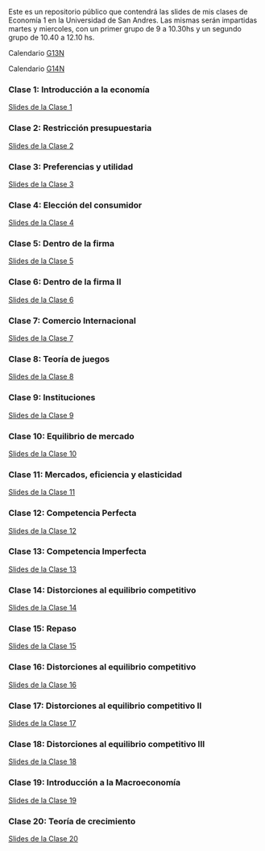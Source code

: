 Este es un repositorio público que contendrá las slides de mis clases de Economía 1 en la Universidad de San Andres. Las mismas serán impartidas martes y miercoles, con un primer grupo de 9 a 10.30hs y un segundo grupo de 10.40 a 12.10 hs.

Calendario [G13N](FR_G13_Calendario%de%clases.docx)

Calendario [G14N](FR_G14_Calendario%de%clases.docx)

### Clase 1: Introducción a la economía

[Slides de la Clase 1](Slides%20Principios%20de%20Economia/1.%20Slides%20clases/Magistral_01_Introduccion_FR.pdf)

### Clase 2: Restricción presupuestaria

[Slides de la Clase 2](Slides%20Principios%20de%20Economia/1.%20Slides%20clases/Magistral_02.pdf)

### Clase 3: Preferencias y utilidad

[Slides de la Clase 3](Slides%20Principios%20de%20Economia/1.%20Slides%20clases/Magistral_03.pdf)

### Clase 4: Elección del consumidor

[Slides de la Clase 4](Slides%20Principios%20de%20Economia/1.%20Slides%20clases/Magistral_04.pdf)

### Clase 5: Dentro de la firma

[Slides de la Clase 5](Slides%20Principios%20de%20Economia/1.%20Slides%20clases/Magistral_05.pdf)

### Clase 6: Dentro de la firma II

[Slides de la Clase 6](Slides%20Principios%20de%20Economia/1.%20Slides%20clases/Magistral_06.pdf)

### Clase 7: Comercio Internacional

[Slides de la Clase 7](Slides%20Principios%20de%20Economia/1.%20Slides%20clases/Magistral_07_Comercio.pdf)

### Clase 8: Teoría de juegos

[Slides de la Clase 8](Slides%20Principios%20de%20Economia/1.%20Slides%20clases/Magistral_08_Juegos.pdf)

### Clase 9: Instituciones

[Slides de la Clase 9](Slides%20Principios%20de%20Economia/1.%20Slides%20clases/Magistral_09_Instituciones.pdf)

### Clase 10: Equilibrio de mercado

[Slides de la Clase 10](Slides%20Principios%20de%20Economia/1.%20Slides%20clases/Magistral_10_equilibrio.pdf)

### Clase 11: Mercados, eficiencia y elasticidad

[Slides de la Clase 11](Slides%20Principios%20de%20Economia/1.%20Slides%20clases/Magistral_11_elasticidad.pdf)

### Clase 12: Competencia Perfecta

[Slides de la Clase 12](Slides%20Principios%20de%20Economia/1.%20Slides%20clases/Magistral_12_competencia.pdf)

### Clase 13: Competencia Imperfecta

[Slides de la Clase 13](Slides%20Principios%20de%20Economia/1.%20Slides%20clases/Magistral_13_moonopolio.pdf)

### Clase 14: Distorciones al equilibrio competitivo

[Slides de la Clase 14](Slides%20Principios%20de%20Economia/1.%20Slides%20clases/Magistral_14_impuestos.pdf)

### Clase 15: Repaso

[Slides de la Clase 15](Slides%20Principios%20de%20Economia/1.%20Slides%20clases/Magistral_15_Repaso.pdf)

### Clase 16: Distorciones al equilibrio competitivo

[Slides de la Clase 16](Slides%20Principios%20de%20Economia/1.%20Slides%20clases/Magistral_16_impuestos.pdf)

### Clase 17: Distorciones al equilibrio competitivo II

[Slides de la Clase 17](Slides%20Principios%20de%20Economia/1.%20Slides%20clases/Magistral_17_externalidades.pdf)

### Clase 18: Distorciones al equilibrio competitivo III

[Slides de la Clase 18](Slides%20Principios%20de%20Economia/1.%20Slides%20clases/Magistral_18_asimetrias.pdf)

### Clase 19: Introducción a la Macroeconomía

[Slides de la Clase 19](Slides%20Principios%20de%20Economia/1.%20Slides%20clases/Magistral_19_MacroIntro.pdf)

### Clase 20: Teoría de crecimiento

[Slides de la Clase 20](Slides%20Principios%20de%20Economia/1.%20Slides%20clases/Magistral_20_Crecimiento.pdf)

